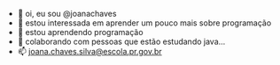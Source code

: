 - 👋 oi, eu sou @joanachaves
- 👀 estou interessada em aprender um pouco mais sobre programação 
- 🌱 estou aprendendo programação
- 💞️ colaborando com pessoas que estão estudando java...
- 📫 joana.chaves.silva@escola.pr.gov.br

<!---
joanachaves/joanachaves is a ✨ special ✨ repository because its `README.md` (this file) appears on your GitHub profile.
You can click the Preview link to take a look at your changes.
--->
